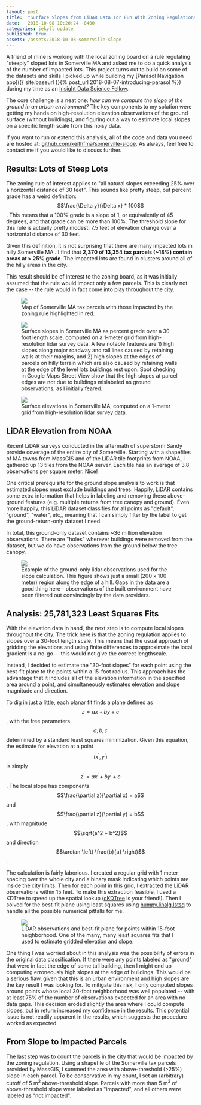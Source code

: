 ```yaml
---
layout: post
title:  "Surface Slopes from LiDAR Data (or Fun With Zoning Regulations)"
date:   2018-10-08 10:20:24 -0400
categories: jekyll update
published: true
assets: /assets/2018-10-08-somerville-slope
---
```


<script src="https://cdnjs.cloudflare.com/ajax/libs/mathjax/2.7.0/MathJax.js?config=TeX-AMS-MML_HTMLorMML" type="text/javascript"></script>

A friend of mine is working with the local zoning board on a rule regulating
"steeply" sloped lots in Somerville MA and asked me to do a quick analysis of
the number of impacted lots. This project turns out to build on some of the
datasets and skills I picked up while building my
[Parasol Navigation app]({{ site.baseurl }}{% post_url 2018-08-07-introducing-parasol %})
during my time as an [Insight Data Science Fellow](https://www.insightdatascience.com/).

The core challenge is a neat one: *how can we compute the slope of the ground in
an urban environment?* The key components to my solution were getting my hands
on high-resolution elevation observations of the ground surface (without
buildings), and figuring out a way to estimate local slopes on a specific
length scale from this noisy data. 

If you want to run or extend this analysis, all of the code and data you need
are hosted at: [github.com/keithfma/somerville-slope](https://github.com/keithfma/somerville-slope).
As always, feel free to contact me if you would like to discuss further.

## Results: Lots of Steep Lots

The zoning rule of interest applies to "all natural slopes exceeding 25% over a
horizontal distance of 30 feet". This sounds like pretty steep, but percent grade has
a weird definition:  $$\frac{\Delta y}{\Delta x} * 100$$. This means that a
100% grade is a slope of 1, or equivalently of 45 degrees, and that grade can
be more than 100%. The threshold slope for this rule is actually pretty modest:
7.5 feet of elevation change over a horizontal distance of 30 feet.

Given this definition, it is not surprising that there are many impacted lots
in hilly Somerville MA . I find that **2,370 of 13,354 tax parcels (~18%)
contain areas at > 25% grade**. The impacted lots are found in clusters around
all of the hilly areas in the city.

This result should be of interest to the zoning board, as it was initially
assumed that the rule would impact only a few parcels. This is clearly not the
case -- the rule would in fact come into play throughout the city.

<figure>
<img src="{{page.assets}}/parcels.png">
<figcaption>
Map of Somerville MA tax parcels with those impacted by the zoning rule highlighted in red. 
</figcaption>
</figure>

<figure>
<img src="{{page.assets}}/slope.png">
<figcaption>
Surface slopes in Somerville MA as percent grade over a 30 foot length scale,
computed on a 1-meter grid from high-resolution lidar survey data. A few
notable features are 1) high slopes along major roadway and rail lines caused
by retaining walls at their margins, and 2) high slopes at the edges of parcels
on hilly terrain which are also caused by retaining walls at the edge of the
level lots buildings rest upon. Spot checking in Google Maps Street View show
that the high slopes at parcel edges are not due to buildings mislabeled as
ground observations, as I initially feared.
</figcaption>
</figure>

<figure>
<img src="{{page.assets}}/elevation.png">
<figcaption>
Surface elevations in Somerville MA, computed on a 1-meter grid from
high-resolution lidar survey data.
</figcaption>
</figure>

## LiDAR Elevation from NOAA

Recent LiDAR surveys conducted in the aftermath of superstorm Sandy provide
coverage of the entire city of Somerville. Starting with a shapefiles of MA
towns from MassGIS and of the LiDAR tile footprints from NOAA, I gathered up 13
tiles from the NOAA server. Each tile has an average of 3.8 observations per
square meter. Nice! 

One critical prerequisite for the ground slope analysis to work is that
estimated slopes must exclude buildings and trees. Happily, LiDAR contains some
extra information that helps in labeling and removing these above-ground
features (e.g. multiple returns from tree canopy and ground). Even more
happily, this LiDAR dataset classifies for all points as "default", "ground",
"water", etc,, meaning that I can simply filter by the label to get the
ground-return-only dataset I need.

In total, this ground-only dataset contains ~36 million elevation observations.
There are "holes" wherever buildings were removed from the dataset, but we do
have observations from the ground below the tree canopy.

<figure>
<img src="{{page.assets}}/subset_elevation_points.png">
<figcaption>
Example of the ground-only lidar observations used for the slope calculation.
This figure shows just a small (200 x 100 meter) region along the edge of a
hill. Gaps in the data are a good thing here - observations of the built
environment have been filtered out convincingly by the data providers.
</figcaption>
</figure>

## Analysis: 25,781,323 Least Squares Fits

With the elevation data in hand, the next step is to compute local slopes
throughout the city. The trick here is that the zoning regulation applies to
slopes over a 30-foot length scale. This means that the usual approach of
gridding the elevations and using finite differences to approximate the local
gradient is a no-go -- this would not give the correct lengthscale.

Instead, I decided to estimate the "30-foot slopes" for each point using the
best-fit plane to the points within a 15-foot radius. This approach has the
advantage that it includes all of the elevation information in the specified
area around a point, and simultaneously estimates elevation and slope
magnitude and direction.

To dig in just a little, each planar fit finds a plane defined as $$z = ax + by
+c$$, with the free parameters $$a, b, c$$ determined by a standard least
squares minimization. Given this equation, the estimate for elevation at a
point $$(x^\prime, y^\prime)$$ is simply $$z^\prime = a x^\prime + b y^\prime +c$$.
The local slope has components $$\frac{\partial z}{\partial x} = a$$ and
$$\frac{\partial z}{\partial y} = b$$, with magnitude $$\sqrt{a^2 + b^2}$$ and
direction $$\arctan \left( \frac{b}{a} \right)$$.

The calculation is fairly laborious. I created a regular grid with 1 meter
spacing over the whole city and a binary mask indicating which points are
inside the city limits. Then for each point in this grid, I extracted the LiDAR
observations within 15 feet. To make this extraction feasible, I used a KDTree
to speed up the spatial lookup ([cKDTree](https://docs.scipy.org/doc/scipy/reference/generated/scipy.spatial.cKDTree.html)
 is your friend!). Then I solved for the best-fit plane using least squares
using [numpy.linalg.lstsq](https://docs.scipy.org/doc/numpy-1.13.0/reference/generated/numpy.linalg.lstsq.html)
to handle all the possible numerical pitfalls for me.

<figure>
<img src="{{page.assets}}/example_fit.png">
<figcaption>
LiDAR observations and best-fit plane for points within 15-foot neighborhood.
One of the many, many least squares fits that I used to estimate gridded
elevation and slope.
</figcaption>
</figure>

One thing I was worried about in this analysis was the possibility of errors in
the original data classification. If there were any points labeled as "ground"
that were in fact the edge of some tall building, then I might end up computing
erroneously high slopes at the edge of buildings. This would be a serious flaw,
given that this is an urban environment and high slopes are the key result I
was looking for. To mitigate this risk, I only computed slopes around points
whose local 30-foot neighborhood was well populated -- with at least 75% of the
number of observations expected for an area with no data gaps. This decision
eroded slightly the area where I could compute slopes, but in return increased
my confidence in the results. This potential issue is not readily apparent in
the results, which suggests the procedure worked as expected.

## From Slope to Impacted Parcels

The last step was to count the parcels in the city that would be impacted by
the zoning regulation. Using a shapefile of the Somerville tax parcels provided
by MassGIS, I summed the area with above-threshold (>25%) slope in each parcel.
To be conservative in my count, I set an (arbitrary) cutoff of 5 m<sup>2</sup>
above-threshold slope. Parcels with more than 5 m<sup>2</sup> of above-threshold slope
were labeled as "impacted", and all others were labeled as "not impacted".  

